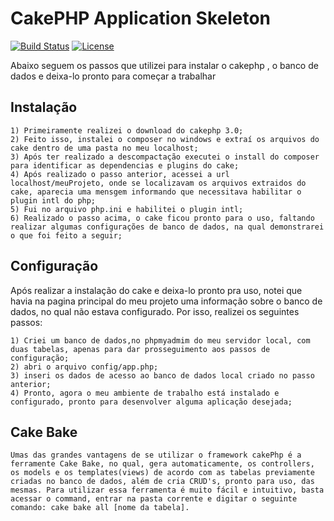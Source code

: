 # CakePHP Application Skeleton

[![Build Status](https://api.travis-ci.org/cakephp/app.png)](https://travis-ci.org/cakephp/app)
[![License](https://poser.pugx.org/cakephp/app/license.svg)](https://packagist.org/packages/cakephp/app)

Abaixo seguem os passos que utilizei para instalar o cakephp , o banco de dados e deixa-lo pronto para 
começar a trabalhar
## Instalação
    1) Primeiramente realizei o download do cakephp 3.0;
    2) Feito isso, instalei o composer no windows e extraí os arquivos do cake dentro de uma pasta no meu localhost;
    3) Após ter realizado a descompactação executei o install do composer para identificar as dependencias e plugins do cake;
    4) Após realizado o passo anterior, acessei a url localhost/meuProjeto, onde se localizavam os arquivos extraidos do cake, aparecia uma mensgem informando que necessitava habilitar o plugin intl do php;
    5) Fui no arquivo php.ini e habilitei o plugin intl;
    6) Realizado o passo acima, o cake ficou pronto para o uso, faltando realizar algumas configurações de banco de dados, na qual demonstrarei o que foi feito a seguir;
    
## Configuração

Após realizar a instalação do cake e deixa-lo pronto pra uso, notei que havia na pagina principal do meu projeto uma informação sobre o banco de dados, no qual não estava configurado. Por isso, realizei os seguintes passos:
    
    1) Criei um banco de dados,no phpmyadmim do meu servidor local, com duas tabelas, apenas para dar prosseguimento aos passos de configuração;
    2) abri o arquivo config/app.php;
    3) inseri os dados de acesso ao banco de dados local criado no passo anterior;
    4) Pronto, agora o meu ambiente de trabalho está instalado e configurado, pronto para desenvolver alguma aplicação desejada;
    

## Cake Bake

    Umas das grandes vantagens de se utilizar o framework cakePhp é a ferramente Cake Bake, no qual, gera automaticamente, os controllers, os models e os templates(views) de acordo com as tabelas previamente criadas no banco de dados, além de cria CRUD's, pronto para uso, das mesmas. Para utilizar essa ferramenta é muito fácil e intuitivo, basta acessar o command, entrar na pasta corrente e digitar o seguinte comando: cake bake all [nome da tabela].

